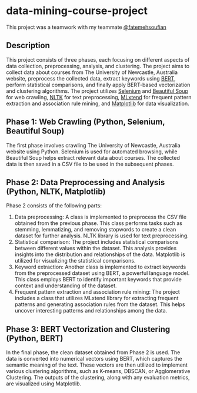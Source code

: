 # data-mining-course-project

This project was a teamwork with my teammate [@fatemehsoufian](https://github.com/fatemehsoufian)

## Description

This project consists of three phases, each focusing on different aspects of data collection, preprocessing, analysis, and clustering. The project aims to collect data about courses from The University of Newcastle, Australia website, preprocess the collected data, extract keywords using [BERT](https://huggingface.co/docs/transformers/model_doc/bert), perform statistical comparisons, and finally apply BERT-based vectorization and clustering algorithms. The project utilizes [Selenium](https://www.selenium.dev/) and [Beautiful Soup](https://www.crummy.com/software/BeautifulSoup/bs4/doc/) for web crawling, [NLTK](https://www.nltk.org/) for text preprocessing, [MLxtend](https://rasbt.github.io/mlxtend/) for frequent pattern extraction and association rule mining, and [Matplotlib](https://matplotlib.org/) for data visualization.

## Phase 1: Web Crawling (Python, Selenium, Beautiful Soup)

The first phase involves crawling The University of Newcastle, Australia website using Python. Selenium is used for automated browsing, while Beautiful Soup helps extract relevant data about courses. The collected data is then saved in a CSV file to be used in the subsequent phases.

## Phase 2: Data Preprocessing and Analysis (Python, NLTK, Matplotlib)

Phase 2 consists of the following parts:

1. Data preprocessing: A class is implemented to preprocess the CSV file obtained from the previous phase. This class performs tasks such as stemming, lemmatizing, and removing stopwords to create a clean dataset for further analysis. NLTK library is used for text preprocessing.
2. Statistical comparison: The project includes statistical comparisons between different values within the dataset. This analysis provides insights into the distribution and relationships of the data. Matplotlib is utilized for visualizing the statistical comparisons.
3. Keyword extraction: Another class is implemented to extract keywords from the preprocessed dataset using BERT, a powerful language model. This class employs BERT to identify important keywords that provide context and understanding of the dataset.
4. Frequent pattern extraction and association rule mining: The project includes a class that utilizes MLxtend library for extracting frequent patterns and generating association rules from the dataset. This helps uncover interesting patterns and relationships among the data.

## Phase 3: BERT Vectorization and Clustering (Python, BERT)

In the final phase, the clean dataset obtained from Phase 2 is used. The data is converted into numerical vectors using BERT, which captures the semantic meaning of the text. These vectors are then utilized to implement various clustering algorithms, such as K-means, DBSCAN, or Agglomerative Clustering. The outputs of the clustering, along with any evaluation metrics, are visualized using Matplotlib.
